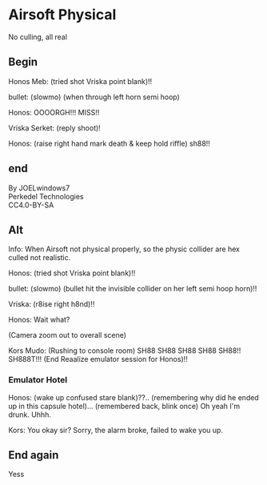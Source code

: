 # Airsoft Physical

No culling, all real

## Begin

Honos Meb: (tried shot Vriska point blank)!!

bullet: (slowmo) (when through left horn semi hoop)

Honos: OOOORGH!!! MISS!!

Vriska Serket: (reply shoot)!

Honos: (raise right hand mark death & keep hold riffle) sh88!!

## end

By JOELwindows7  
Perkedel Technologies  
CC4.0-BY-SA

## Alt

Info: When Airsoft not physical properly, so the physic collider are hex culled not realistic.

Honos: (tried shot Vriska point blank)!!

bullet: (slowmo) (bullet hit the invisible collider on her left semi hoop horn)!!

Vriska: (r8ise right h8nd)!!

Honos: Wait what?

(Camera zoom out to overall scene)

Kors Mudo: (Rushing to console room) SH88 SH88 SH88 SH88 SH88!! SH888T!!! (End Reaalize emulator session for Honos)!!

### Emulator Hotel

Honos: (wake up confused stare blank)??.. (remembering why did he ended up in this capsule hotel)... (remembered back, blink once) Oh yeah I'm drunk. Uhhh.

Kors: You okay sir? Sorry, the alarm broke, failed to wake you up.

## End again

Yess 